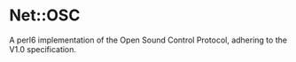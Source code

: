 # Net::OSC

A perl6 implementation of the Open Sound Control Protocol, adhering to the V1.0 specification.

